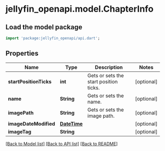 # jellyfin_openapi.model.ChapterInfo

## Load the model package
```dart
import 'package:jellyfin_openapi/api.dart';
```

## Properties
Name | Type | Description | Notes
------------ | ------------- | ------------- | -------------
**startPositionTicks** | **int** | Gets or sets the start position ticks. | [optional] 
**name** | **String** | Gets or sets the name. | [optional] 
**imagePath** | **String** | Gets or sets the image path. | [optional] 
**imageDateModified** | [**DateTime**](DateTime.md) |  | [optional] 
**imageTag** | **String** |  | [optional] 

[[Back to Model list]](../README.md#documentation-for-models) [[Back to API list]](../README.md#documentation-for-api-endpoints) [[Back to README]](../README.md)


